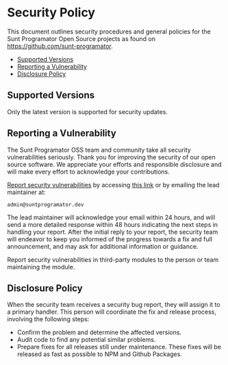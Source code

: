 # Security Policy

This document outlines security procedures and general policies for the Sunt Programator Open Source projects as found on https://github.com/sunt-programator.

- [Supported Versions](#supported-versions)
- [Reporting a Vulnerability](#reporting-a-vulnerability)
- [Disclosure Policy](#disclosure-policy)

## Supported Versions

Only the latest version is supported for security updates.

## Reporting a Vulnerability

The Sunt Programator OSS team and community take all security vulnerabilities
seriously. Thank you for improving the security of our open source
software. We appreciate your efforts and responsible disclosure and will
make every effort to acknowledge your contributions.

[Report security vulnerabilities](<(https://github.com/sunt-programator/eleventy-plugin-mathjax/security/advisories/new)>)
by accessing [this link](https://github.com/sunt-programator/eleventy-plugin-mathjax/security/advisories/new) or
by emailing the lead maintainer at:

```
admin@suntprogramator.dev
```

The lead maintainer will acknowledge your email within 24 hours, and will
send a more detailed response within 48 hours indicating the next steps in
handling your report. After the initial reply to your report, the security
team will endeavor to keep you informed of the progress towards a fix and
full announcement, and may ask for additional information or guidance.

Report security vulnerabilities in third-party modules to the person or
team maintaining the module.

## Disclosure Policy

When the security team receives a security bug report, they will assign it
to a primary handler. This person will coordinate the fix and release
process, involving the following steps:

- Confirm the problem and determine the affected versions.
- Audit code to find any potential similar problems.
- Prepare fixes for all releases still under maintenance. These fixes
  will be released as fast as possible to NPM and Github Packages.
